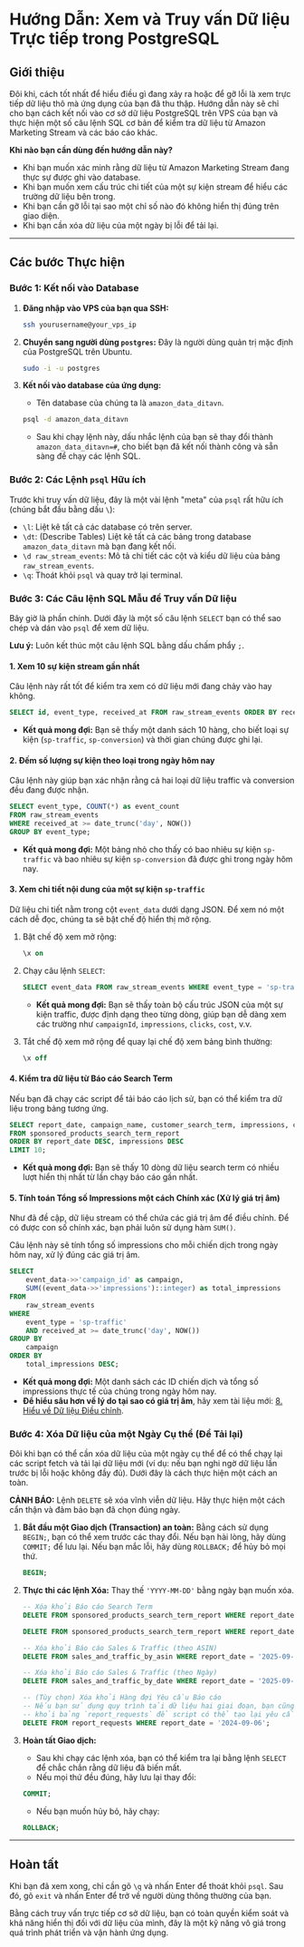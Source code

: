 # Hướng Dẫn: Xem và Truy vấn Dữ liệu Trực tiếp trong PostgreSQL

## Giới thiệu

Đôi khi, cách tốt nhất để hiểu điều gì đang xảy ra hoặc để gỡ lỗi là xem trực tiếp dữ liệu thô mà ứng dụng của bạn đã thu thập. Hướng dẫn này sẽ chỉ cho bạn cách kết nối vào cơ sở dữ liệu PostgreSQL trên VPS của bạn và thực hiện một số câu lệnh SQL cơ bản để kiểm tra dữ liệu từ Amazon Marketing Stream và các báo cáo khác.

**Khi nào bạn cần dùng đến hướng dẫn này?**
-   Khi bạn muốn xác minh rằng dữ liệu từ Amazon Marketing Stream đang thực sự được ghi vào database.
-   Khi bạn muốn xem cấu trúc chi tiết của một sự kiện stream để hiểu các trường dữ liệu bên trong.
-   Khi bạn cần gỡ lỗi tại sao một chỉ số nào đó không hiển thị đúng trên giao diện.
-   Khi bạn cần xóa dữ liệu của một ngày bị lỗi để tải lại.

---

## Các bước Thực hiện

### Bước 1: Kết nối vào Database

1.  **Đăng nhập vào VPS của bạn qua SSH:**
    ```bash
    ssh yourusername@your_vps_ip
    ```

2.  **Chuyển sang người dùng `postgres`:** Đây là người dùng quản trị mặc định của PostgreSQL trên Ubuntu.
    ```bash
    sudo -i -u postgres
    ```

3.  **Kết nối vào database của ứng dụng:**
    -   Tên database của chúng ta là `amazon_data_ditavn`.
    ```bash
    psql -d amazon_data_ditavn
    ```
    -   Sau khi chạy lệnh này, dấu nhắc lệnh của bạn sẽ thay đổi thành `amazon_data_ditavn=#`, cho biết bạn đã kết nối thành công và sẵn sàng để chạy các lệnh SQL.

### Bước 2: Các Lệnh `psql` Hữu ích

Trước khi truy vấn dữ liệu, đây là một vài lệnh "meta" của `psql` rất hữu ích (chúng bắt đầu bằng dấu `\`):
-   `\l`: Liệt kê tất cả các database có trên server.
-   `\dt`: (Describe Tables) Liệt kê tất cả các bảng trong database `amazon_data_ditavn` mà bạn đang kết nối.
-   `\d raw_stream_events`: Mô tả chi tiết các cột và kiểu dữ liệu của bảng `raw_stream_events`.
-   `\q`: Thoát khỏi `psql` và quay trở lại terminal.

### Bước 3: Các Câu lệnh SQL Mẫu để Truy vấn Dữ liệu

Bây giờ là phần chính. Dưới đây là một số câu lệnh `SELECT` bạn có thể sao chép và dán vào `psql` để xem dữ liệu.

**Lưu ý:** Luôn kết thúc một câu lệnh SQL bằng dấu chấm phẩy `;`.

#### 1. Xem 10 sự kiện stream gần nhất

Câu lệnh này rất tốt để kiểm tra xem có dữ liệu mới đang chảy vào hay không.

```sql
SELECT id, event_type, received_at FROM raw_stream_events ORDER BY received_at DESC LIMIT 10;
```
-   **Kết quả mong đợi:** Bạn sẽ thấy một danh sách 10 hàng, cho biết loại sự kiện (`sp-traffic`, `sp-conversion`) và thời gian chúng được ghi lại.

#### 2. Đếm số lượng sự kiện theo loại trong ngày hôm nay

Câu lệnh này giúp bạn xác nhận rằng cả hai loại dữ liệu traffic và conversion đều đang được nhận.

```sql
SELECT event_type, COUNT(*) as event_count
FROM raw_stream_events
WHERE received_at >= date_trunc('day', NOW())
GROUP BY event_type;
```
-   **Kết quả mong đợi:** Một bảng nhỏ cho thấy có bao nhiêu sự kiện `sp-traffic` và bao nhiêu sự kiện `sp-conversion` đã được ghi trong ngày hôm nay.

#### 3. Xem chi tiết nội dung của một sự kiện `sp-traffic`

Dữ liệu chi tiết nằm trong cột `event_data` dưới dạng JSON. Để xem nó một cách dễ đọc, chúng ta sẽ bật chế độ hiển thị mở rộng.

1.  Bật chế độ xem mở rộng:
    ```sql
    \x on
    ```
2.  Chạy câu lệnh `SELECT`:
    ```sql
    SELECT event_data FROM raw_stream_events WHERE event_type = 'sp-traffic' LIMIT 1;
    ```
    -   **Kết quả mong đợi:** Bạn sẽ thấy toàn bộ cấu trúc JSON của một sự kiện traffic, được định dạng theo từng dòng, giúp bạn dễ dàng xem các trường như `campaignId`, `impressions`, `clicks`, `cost`, v.v.

3.  Tắt chế độ xem mở rộng để quay lại chế độ xem bảng bình thường:
    ```sql
    \x off
    ```

#### 4. Kiểm tra dữ liệu từ Báo cáo Search Term

Nếu bạn đã chạy các script để tải báo cáo lịch sử, bạn có thể kiểm tra dữ liệu trong bảng tương ứng.

```sql
SELECT report_date, campaign_name, customer_search_term, impressions, clicks, cost
FROM sponsored_products_search_term_report
ORDER BY report_date DESC, impressions DESC
LIMIT 10;
```
-   **Kết quả mong đợi:** Bạn sẽ thấy 10 dòng dữ liệu search term có nhiều lượt hiển thị nhất từ lần chạy báo cáo gần nhất.

#### 5. Tính toán Tổng số Impressions một cách Chính xác (Xử lý giá trị âm)

Như đã đề cập, dữ liệu stream có thể chứa các giá trị âm để điều chỉnh. Để có được con số chính xác, bạn phải luôn sử dụng hàm `SUM()`.

Câu lệnh này sẽ tính tổng số impressions cho mỗi chiến dịch trong ngày hôm nay, xử lý đúng các giá trị âm.

```sql
SELECT
    event_data->>'campaign_id' as campaign,
    SUM((event_data->>'impressions')::integer) as total_impressions
FROM
    raw_stream_events
WHERE
    event_type = 'sp-traffic'
    AND received_at >= date_trunc('day', NOW())
GROUP BY
    campaign
ORDER BY
    total_impressions DESC;
```
-   **Kết quả mong đợi:** Một danh sách các ID chiến dịch và tổng số impressions thực tế của chúng trong ngày hôm nay.
-   **Để hiểu sâu hơn về lý do tại sao có giá trị âm**, hãy xem tài liệu mới: [8. Hiểu về Dữ liệu Điều chỉnh](./8.UNDERSTANDING_DATA_ADJUSTMENTS.md).

### Bước 4: Xóa Dữ liệu của một Ngày Cụ thể (Để Tải lại)

Đôi khi bạn có thể cần xóa dữ liệu của một ngày cụ thể để có thể chạy lại các script fetch và tải lại dữ liệu mới (ví dụ: nếu bạn nghi ngờ dữ liệu lần trước bị lỗi hoặc không đầy đủ). Dưới đây là cách thực hiện một cách an toàn.

**CẢNH BÁO:** Lệnh `DELETE` sẽ xóa vĩnh viễn dữ liệu. Hãy thực hiện một cách cẩn thận và đảm bảo bạn đã chọn đúng ngày.

1.  **Bắt đầu một Giao dịch (Transaction) an toàn:**
    Bằng cách sử dụng `BEGIN;`, bạn có thể xem trước các thay đổi. Nếu bạn hài lòng, hãy dùng `COMMIT;` để lưu lại. Nếu bạn mắc lỗi, hãy dùng `ROLLBACK;` để hủy bỏ mọi thứ.
    ```sql
    BEGIN;
    ```

2.  **Thực thi các lệnh Xóa:**
    Thay thế `'YYYY-MM-DD'` bằng ngày bạn muốn xóa.

    ```sql
    -- Xóa khỏi Báo cáo Search Term
    DELETE FROM sponsored_products_search_term_report WHERE report_date = '2024-09-06';

    DELETE FROM sponsored_products_search_term_report WHERE report_date BETWEEN '2024-08-01' AND '2024-09-08';

    -- Xóa khỏi Báo cáo Sales & Traffic (theo ASIN)
    DELETE FROM sales_and_traffic_by_asin WHERE report_date = '2025-09-07';

    -- Xóa khỏi Báo cáo Sales & Traffic (theo Ngày)
    DELETE FROM sales_and_traffic_by_date WHERE report_date = '2025-09-07';
    
    -- (Tùy chọn) Xóa khỏi Hàng đợi Yêu cầu Báo cáo
    -- Nếu bạn sử dụng quy trình tải dữ liệu hai giai đoạn, bạn cũng nên xóa yêu cầu tương ứng
    -- khỏi bảng `report_requests` để script có thể tạo lại yêu cầu mới cho ngày đó.
    DELETE FROM report_requests WHERE report_date = '2024-09-06';
    ```

3.  **Hoàn tất Giao dịch:**
    -   Sau khi chạy các lệnh xóa, bạn có thể kiểm tra lại bằng lệnh `SELECT` để chắc chắn rằng dữ liệu đã biến mất.
    -   Nếu mọi thứ đều đúng, hãy lưu lại thay đổi:
    ```sql
    COMMIT;
    ```
    -   Nếu bạn muốn hủy bỏ, hãy chạy:
    ```sql
    ROLLBACK;
    ```

---

## Hoàn tất

Khi bạn đã xem xong, chỉ cần gõ `\q` và nhấn Enter để thoát khỏi `psql`. Sau đó, gõ `exit` và nhấn Enter để trở về người dùng thông thường của bạn.

Bằng cách truy vấn trực tiếp cơ sở dữ liệu, bạn có toàn quyền kiểm soát và khả năng hiển thị đối với dữ liệu của mình, đây là một kỹ năng vô giá trong quá trình phát triển và vận hành ứng dụng.